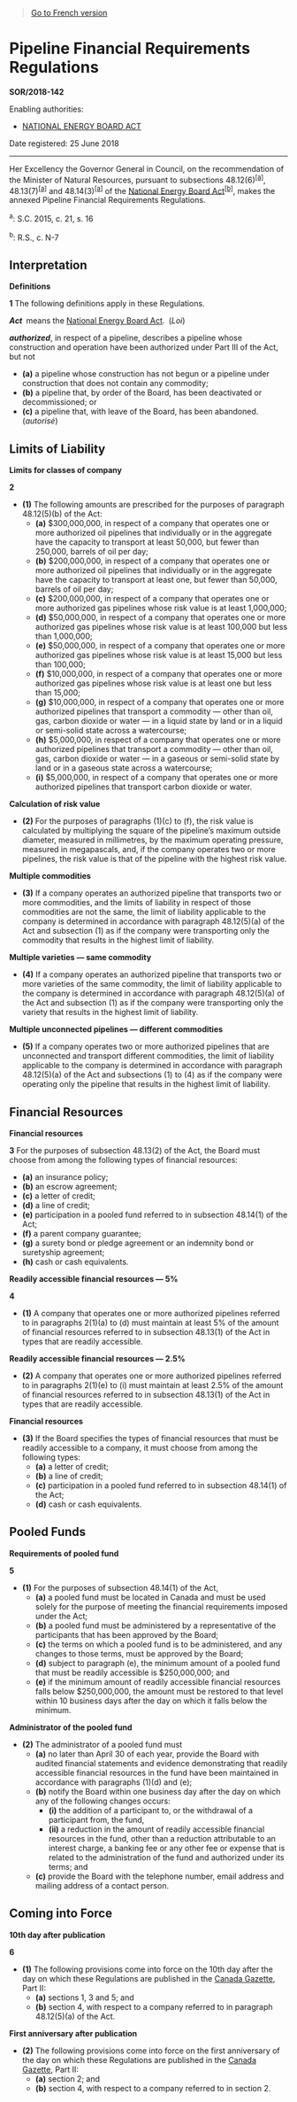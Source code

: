 > [Go to French version](/fr/Règlements/Décrets,%20ordonnances%20et%20règlements%20statutaires/2018/142.md)

# Pipeline Financial Requirements Regulations

**SOR/2018-142**

Enabling authorities: 
- [NATIONAL ENERGY BOARD ACT](/en/Acts/Revised%20Statutes%20of%20Canada/N/N-7.md)

Date registered: 25 June 2018

----------

Her Excellency the Governor General in Council, on the recommendation of the Minister of Natural Resources, pursuant to subsections 48.12(6)<sup><a href='#fn_alt-4-81000-2-2728-E_hq_17729'>[a]</a></sup>, 48.13(7)<sup><a href='#fn_alt-4-81000-2-2728-E_hq_17729'>[a]</a></sup> and 48.14(3)<sup><a href='#fn_alt-4-81000-2-2728-E_hq_17729'>[a]</a></sup> of the [National Energy Board Act](/en/Acts/Revised%20Statutes%20of%20Canada/N/N-7.md)<sup><a href='#fn_alt-4-81000-2-2728-E_hq_17732'>[b]</a></sup>, makes the annexed Pipeline Financial Requirements Regulations.

<a name='fn_alt-4-81000-2-2728-E_hq_17729'><sup>a</sup></a>: S.C. 2015, c. 21, s. 16<br />

<a name='fn_alt-4-81000-2-2728-E_hq_17732'><sup>b</sup></a>: R.S., c. N-7<br />




## Interpretation



**Definitions**

**1** The following definitions apply in these Regulations.

***Act*** means the [National Energy Board Act](/en/Acts/Revised%20Statutes%20of%20Canada/N/N-7.md). (*Loi*)

***authorized***, in respect of a pipeline, describes a pipeline whose construction and operation have been authorized under Part III of the Act, but not
- **(a)** a pipeline whose construction has not begun or a pipeline under construction that does not contain any commodity;
- **(b)** a pipeline that, by order of the Board, has been deactivated or decommissioned; or
- **(c)** a pipeline that, with leave of the Board, has been abandoned. (*autorisé*)




## Limits of Liability



**Limits for classes of company**

**2** 

- **(1)** The following amounts are prescribed for the purposes of paragraph 48.12(5)(b) of the Act:
	- **(a)** $300,000,000, in respect of a company that operates one or more authorized oil pipelines that individually or in the aggregate have the capacity to transport at least 50,000, but fewer than 250,000, barrels of oil per day;
	- **(b)** $200,000,000, in respect of a company that operates one or more authorized oil pipelines that individually or in the aggregate have the capacity to transport at least one, but fewer than 50,000, barrels of oil per day;
	- **(c)** $200,000,000, in respect of a company that operates one or more authorized gas pipelines whose risk value is at least 1,000,000;
	- **(d)** $50,000,000, in respect of a company that operates one or more authorized gas pipelines whose risk value is at least 100,000 but less than 1,000,000;
	- **(e)** $50,000,000, in respect of a company that operates one or more authorized gas pipelines whose risk value is at least 15,000 but less than 100,000;
	- **(f)** $10,000,000, in respect of a company that operates one or more authorized gas pipelines whose risk value is at least one but less than 15,000;
	- **(g)** $10,000,000, in respect of a company that operates one or more authorized pipelines that transport a commodity — other than oil, gas, carbon dioxide or water — in a liquid state by land or in a liquid or semi-solid state across a watercourse;
	- **(h)** $5,000,000, in respect of a company that operates one or more authorized pipelines that transport a commodity — other than oil, gas, carbon dioxide or water — in a gaseous or semi-solid state by land or in a gaseous state across a watercourse;
	- **(i)** $5,000,000, in respect of a company that operates one or more authorized pipelines that transport carbon dioxide or water.

**Calculation of risk value**

- **(2)** For the purposes of paragraphs (1)(c) to (f), the risk value is calculated by multiplying the square of the pipeline’s maximum outside diameter, measured in millimetres, by the maximum operating pressure, measured in megapascals, and, if the company operates two or more pipelines, the risk value is that of the pipeline with the highest risk value.

**Multiple commodities**

- **(3)** If a company operates an authorized pipeline that transports two or more commodities, and the limits of liability in respect of those commodities are not the same, the limit of liability applicable to the company is determined in accordance with paragraph 48.12(5)(a) of the Act and subsection (1) as if the company were transporting only the commodity that results in the highest limit of liability.

**Multiple varieties — same commodity**

- **(4)** If a company operates an authorized pipeline that transports two or more varieties of the same commodity, the limit of liability applicable to the company is determined in accordance with paragraph 48.12(5)(a) of the Act and subsection (1) as if the company were transporting only the variety that results in the highest limit of liability.

**Multiple unconnected pipelines — different commodities**

- **(5)** If a company operates two or more authorized pipelines that are unconnected and transport different commodities, the limit of liability applicable to the company is determined in accordance with paragraph 48.12(5)(a) of the Act and subsections (1) to (4) as if the company were operating only the pipeline that results in the highest limit of liability.




## Financial Resources



**Financial resources**

**3** For the purposes of subsection 48.13(2) of the Act, the Board must choose from among the following types of financial resources:
- **(a)** an insurance policy;
- **(b)** an escrow agreement;
- **(c)** a letter of credit;
- **(d)** a line of credit;
- **(e)** participation in a pooled fund referred to in subsection 48.14(1) of the Act;
- **(f)** a parent company guarantee;
- **(g)** a surety bond or pledge agreement or an indemnity bond or suretyship agreement;
- **(h)** cash or cash equivalents.




**Readily accessible financial resources — 5%**

**4** 

- **(1)** A company that operates one or more authorized pipelines referred to in paragraphs 2(1)(a) to (d) must maintain at least 5% of the amount of financial resources referred to in subsection 48.13(1) of the Act in types that are readily accessible.

**Readily accessible financial resources — 2.5%**

- **(2)** A company that operates one or more authorized pipelines referred to in paragraphs 2(1)(e) to (i) must maintain at least 2.5% of the amount of financial resources referred to in subsection 48.13(1) of the Act in types that are readily accessible.

**Financial resources**

- **(3)** If the Board specifies the types of financial resources that must be readily accessible to a company, it must choose from among the following types:
	- **(a)** a letter of credit;
	- **(b)** a line of credit;
	- **(c)** participation in a pooled fund referred to in subsection 48.14(1) of the Act;
	- **(d)** cash or cash equivalents.




## Pooled Funds



**Requirements of pooled fund**

**5** 

- **(1)** For the purposes of subsection 48.14(1) of the Act,
	- **(a)** a pooled fund must be located in Canada and must be used solely for the purpose of meeting the financial requirements imposed under the Act;
	- **(b)** a pooled fund must be administered by a representative of the participants that has been approved by the Board;
	- **(c)** the terms on which a pooled fund is to be administered, and any changes to those terms, must be approved by the Board;
	- **(d)** subject to paragraph (e), the minimum amount of a pooled fund that must be readily accessible is $250,000,000; and
	- **(e)** if the minimum amount of readily accessible financial resources falls below $250,000,000, the amount must be restored to that level within 10 business days after the day on which it falls below the minimum.

**Administrator of the pooled fund**

- **(2)** The administrator of a pooled fund must
	- **(a)** no later than April 30 of each year, provide the Board with audited financial statements and evidence demonstrating that readily accessible financial resources in the fund have been maintained in accordance with paragraphs (1)(d) and (e);
	- **(b)** notify the Board within one business day after the day on which any of the following changes occurs:
		- **(i)** the addition of a participant to, or the withdrawal of a participant from, the fund,
		- **(ii)** a reduction in the amount of readily accessible financial resources in the fund, other than a reduction attributable to an interest charge, a banking fee or any other fee or expense that is related to the administration of the fund and authorized under its terms; and
	- **(c)** provide the Board with the telephone number, email address and mailing address of a contact person.




## Coming into Force



**10th day after publication**

**6** 

- **(1)** The following provisions come into force on the 10th day after the day on which these Regulations are published in the [Canada Gazette](http://www.gazette.gc.ca/), Part II:
	- **(a)** sections 1, 3 and 5; and
	- **(b)** section 4, with respect to a company referred to in paragraph 48.12(5)(a) of the Act.

**First anniversary after publication**

- **(2)** The following provisions come into force on the first anniversary of the day on which these Regulations are published in the [Canada Gazette](http://www.gazette.gc.ca/), Part II:
	- **(a)** section 2; and
	- **(b)** section 4, with respect to a company referred to in section 2.


